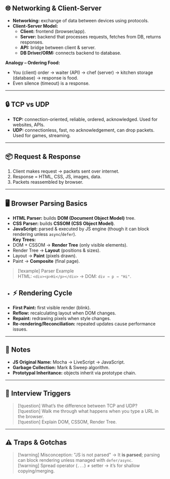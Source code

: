 ## 🌐 Networking & Client-Server
- **Networking:** exchange of data between devices using protocols.    
- **Client-Server Model:**
    - **Client:** frontend (browser/app).
    - **Server:** backend that processes requests, fetches from DB, returns responses.
    - **API:** bridge between client & server.        
    - **DB Driver/ORM:** connects backend to database.

**Analogy – Ordering Food:**
- You (client) order → waiter (API) → chef (server) → kitchen storage (database) → response is food.
- Even silence (timeout) is a response.
---
## 🔒 TCP vs UDP
- **TCP:** connection-oriented, reliable, ordered, acknowledged. Used for websites, APIs.
- **UDP:** connectionless, fast, no acknowledgement, can drop packets. Used for games, streaming.   
---
## 📦 Request & Response
1. Client makes request → packets sent over internet.
2. Response = HTML, CSS, JS, images, data.
3. Packets reassembled by browser. 
---
## 🖥️ Browser Parsing Basics
- **HTML Parser:** builds **DOM (Document Object Model)** tree.
- **CSS Parser:** builds **CSSOM (CSS Object Model)**.    
- **JavaScript:** parsed & executed by JS engine (though it can block rendering unless `async`/`defer`).  
**Key Trees:**
- DOM + CSSOM → **Render Tree** (only visible elements).
- Render Tree → **Layout** (positions & sizes).
- Layout → **Paint** (pixels drawn).
- Paint → **Composite** (final page).
> [!example] Parser Example  
> HTML: `<div><p>Hi</p></div>` → DOM: `div → p → "Hi"`.
- ## ⚡ Rendering Cycle
- **First Paint:** first visible render (blink).
- **Reflow:** recalculating layout when DOM changes.
- **Repaint:** redrawing pixels when style changes.    
- **Re-rendering/Reconciliation:** repeated updates cause performance issues.   
---
## 📝 Notes
- **JS Original Name:** Mocha → LiveScript → JavaScript.
- **Garbage Collection:** Mark & Sweep algorithm.
- **Prototypal Inheritance:** objects inherit via prototype chain.
---
## 🎯 Interview Triggers
> [!question] What’s the difference between TCP and UDP?  
> [!question] Walk me through what happens when you type a URL in the browser.  
> [!question] Explain DOM, CSSOM, Render Tree.

---
## ⚠️ Traps & Gotchas
> [!warning] Misconception: "JS is not parsed" → It **is parsed**; parsing can block rendering unless managed with `defer/async`.  
> [!warning] Spread operator (`...`) ≠ setter → it’s for shallow copying/merging.


